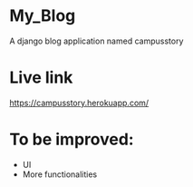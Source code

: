# My_Blog
 A django blog application named campusstory
 
 # Live link
 https://campusstory.herokuapp.com/
 
 

# To be improved:
 - UI
 - More functionalities
